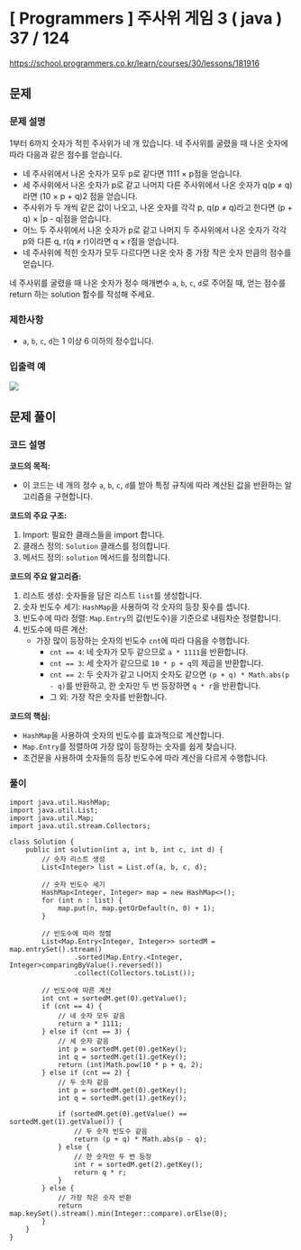 # [ Programmers ] 주사위 게임 3 ( java ) 37 / 124
https://school.programmers.co.kr/learn/courses/30/lessons/181916

## 문제 
### 문제 설명
1부터 6까지 숫자가 적힌 주사위가 네 개 있습니다. 네 주사위를 굴렸을 때 나온 숫자에 따라 다음과 같은 점수를 얻습니다.

- 네 주사위에서 나온 숫자가 모두 p로 같다면 1111 × p점을 얻습니다.
- 세 주사위에서 나온 숫자가 p로 같고 나머지 다른 주사위에서 나온 숫자가 q(p ≠ q)라면 (10 × p + q)2 점을 얻습니다.
- 주사위가 두 개씩 같은 값이 나오고, 나온 숫자를 각각 p, q(p ≠ q)라고 한다면 (p + q) × |p - q|점을 얻습니다.
- 어느 두 주사위에서 나온 숫자가 p로 같고 나머지 두 주사위에서 나온 숫자가 각각 p와 다른 q, r(q ≠ r)이라면 q × r점을 얻습니다.
- 네 주사위에 적힌 숫자가 모두 다르다면 나온 숫자 중 가장 작은 숫자 만큼의 점수를 얻습니다.

네 주사위를 굴렸을 때 나온 숫자가 정수 매개변수 `a`, `b`, `c`, `d`로 주어질 때, 얻는 점수를 return 하는 solution 함수를 작성해 주세요.

### 제한사항
- `a`, `b`, `c`, `d`는 1 이상 6 이하의 정수입니다.

### 입출력 예
![](https://i.imgur.com/bZGzone.png)

## 문제 풀이
### 코드 설명
**코드의 목적:**

- 이 코드는 네 개의 정수 `a`, `b`, `c`, `d`를 받아 특정 규칙에 따라 계산된 값을 반환하는 알고리즘을 구현합니다.

**코드의 주요 구조:**

1. Import: 필요한 클래스들을 import 합니다.
2. 클래스 정의: `Solution` 클래스를 정의합니다.
3. 메서드 정의: `solution` 메서드를 정의합니다.

**코드의 주요 알고리즘:**

1. 리스트 생성: 숫자들을 담은 리스트 `list`를 생성합니다.
2. 숫자 빈도수 세기: `HashMap`을 사용하여 각 숫자의 등장 횟수를 셉니다.
3. 빈도수에 따라 정렬: `Map.Entry`의 값(빈도수)을 기준으로 내림차순 정렬합니다.
4. 빈도수에 따른 계산:
    - 가장 많이 등장하는 숫자의 빈도수 `cnt`에 따라 다음을 수행합니다.
        - `cnt == 4`: 네 숫자가 모두 같으므로 `a * 1111`을 반환합니다.
        - `cnt == 3`: 세 숫자가 같으므로 `10 * p + q`의 제곱을 반환합니다.
        - `cnt == 2`: 두 숫자가 같고 나머지 숫자도 같으면 `(p + q) * Math.abs(p - q)`를 반환하고, 한 숫자만 두 번 등장하면 `q * r`을 반환합니다.
        - 그 외: 가장 작은 숫자를 반환합니다.

**코드의 핵심:**

- `HashMap`을 사용하여 숫자의 빈도수를 효과적으로 계산합니다.
- `Map.Entry`를 정렬하여 가장 많이 등장하는 숫자를 쉽게 찾습니다.
- 조건문을 사용하여 숫자들의 등장 빈도수에 따라 계산을 다르게 수행합니다.

### 풀이
```
import java.util.HashMap;  
import java.util.List;  
import java.util.Map;  
import java.util.stream.Collectors;

class Solution {
    public int solution(int a, int b, int c, int d) {
        // 숫자 리스트 생성
        List<Integer> list = List.of(a, b, c, d);

        // 숫자 빈도수 세기
        HashMap<Integer, Integer> map = new HashMap<>();
        for (int n : list) {
            map.put(n, map.getOrDefault(n, 0) + 1);
        }

        // 빈도수에 따라 정렬
        List<Map.Entry<Integer, Integer>> sortedM = map.entrySet().stream()
                .sorted(Map.Entry.<Integer, Integer>comparingByValue().reversed())
                .collect(Collectors.toList());

        // 빈도수에 따른 계산
        int cnt = sortedM.get(0).getValue();
        if (cnt == 4) {
            // 네 숫자 모두 같음
            return a * 1111;
        } else if (cnt == 3) {
            // 세 숫자 같음
            int p = sortedM.get(0).getKey();
            int q = sortedM.get(1).getKey();
            return (int)Math.pow(10 * p + q, 2);
        } else if (cnt == 2) {
            // 두 숫자 같음
            int p = sortedM.get(0).getKey();
            int q = sortedM.get(1).getKey();

            if (sortedM.get(0).getValue() == sortedM.get(1).getValue()) {
                // 두 숫자 빈도수 같음
                return (p + q) * Math.abs(p - q);
            } else {
                // 한 숫자만 두 번 등장
                int r = sortedM.get(2).getKey();
                return q * r;
            }
        } else {
            // 가장 작은 숫자 반환
            return map.keySet().stream().min(Integer::compare).orElse(0);
        }
    }
}
```